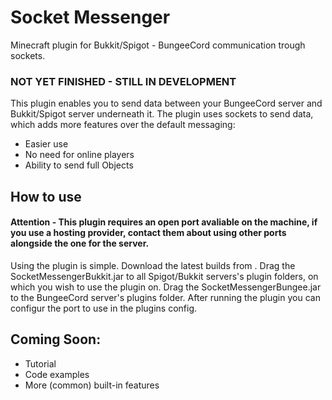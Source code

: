 # Socket Messenger
Minecraft plugin for Bukkit/Spigot - BungeeCord communication trough sockets.

### NOT YET FINISHED - STILL IN DEVELOPMENT

This plugin enables you to send data between your BungeeCord server and Bukkit/Spigot server underneath it.
The plugin uses sockets to send data, which adds more features over the default messaging:

- Easier use
- No need for online players
- Ability to send full Objects

## How to use

#### Attention - This plugin requires an open port avaliable on the machine, if you use a hosting provider, contact them about using other ports alongside the one for the server.

Using the plugin is simple. Download the latest builds from <url>. Drag the SocketMessengerBukkit.jar to all
Spigot/Bukkit servers's plugin folders, on which you wish to use the plugin on. Drag the SocketMessengerBungee.jar
to the BungeeCord server's plugins folder. After running the plugin you can configur the port to use in the plugins config.

## Coming Soon:
- Tutorial
- Code examples
- More (common) built-in features
